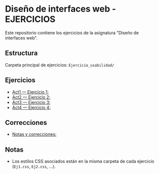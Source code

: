 # Diseño de interfaces web - EJERCICIOS

Este repositorio contiene los ejercicios de la asignatura "Diseño de interfaces web".

## Estructura
Carpeta principal de ejercicios: `Ejercicio_usabilidad/`

## Ejercicios
- [Act1 — Ejercicio 1:](Ejercicio_usabilidad/Act1/Ej1.html)
- [Act2 — Ejercicio 2:](Ejercicio_usabilidad/Act2/Ej2.html)
- [Act3 — Ejercicio 3:](Ejercicio_usabilidad/Act3/Ej3.html)
- [Act4 — Ejercicio 4:](Ejercicio_usabilidad/Act4/Ej4.html)

## Correcciones
- [Notas y correcciones:](Ejercicio_usabilidad/Correciones_Ejercicios.md)

## Notas
- Los estilos CSS asociados están en la misma carpeta de cada ejercicio (`Ej1.css`, `Ej2.css`, ...).
